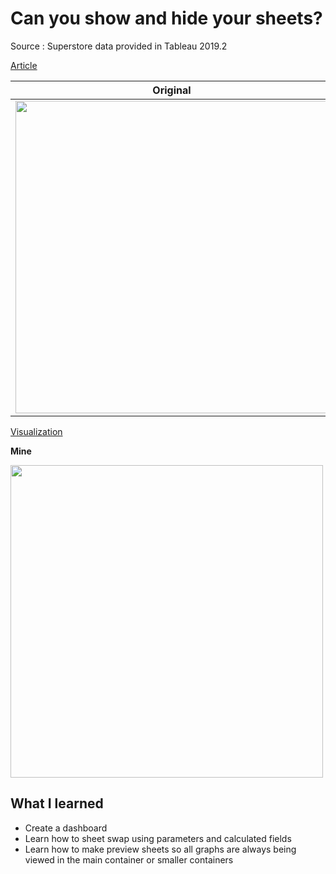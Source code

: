 # Can you show and hide your sheets?

Source : Superstore data provided in Tableau 2019.2 

[Article](http://www.workout-wednesday.com/week-40-can-you-show-and-hide-your-sheets/)

| **Original** | **Mine**|
| --------- | --------|
|<img src = "http://www.workout-wednesday.com/wp-content/uploads/2019/10/wow40.gif.pagespeed.ce.MvO-iWYAt6.gif" width = "500">| Boogaloo |

[Visualization](https://public.tableau.com/views/WW2019W40/Dashboard1?:display_count=y&:origin=viz_share_link)

**Mine** 

<img src = "https://media0.giphy.com/media/lPL0UXQlYrtyKgeUq4/giphy.gif" width = "500">

## What I learned

- Create a dashboard
- Learn how to sheet swap using parameters and calculated fields
- Learn how to make preview sheets so all graphs are always being viewed in the main container or smaller containers


